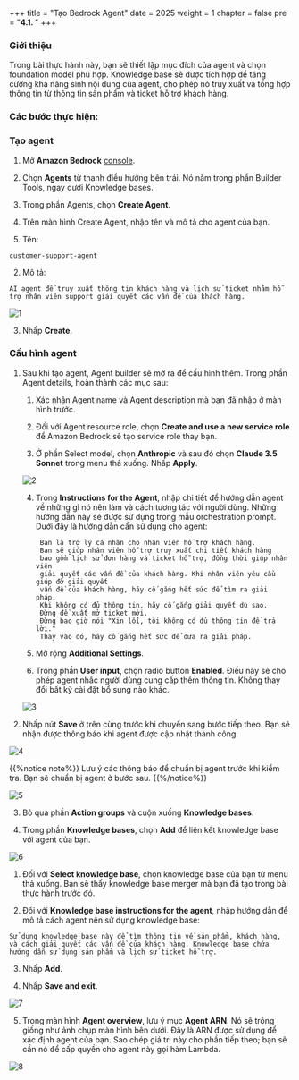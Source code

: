 +++
title = "Tạo Bedrock Agent"
date = 2025
weight = 1
chapter = false
pre = "<b>4.1. </b>"
+++

### Giới thiệu

Trong bài thực hành này, bạn sẽ thiết lập mục đích của agent và chọn foundation model phù hợp. Knowledge base sẽ được tích hợp để tăng cường khả năng sinh nội dung của agent, cho phép nó truy xuất và tổng hợp thông tin từ thông tin sản phẩm và ticket hỗ trợ khách hàng.

### Các bước thực hiện:

### Tạo agent

1. Mở **Amazon Bedrock** [console](https://us-west-2.console.aws.amazon.com/bedrock/home?region=us-west-2#/).

2. Chọn **Agents** từ thanh điều hướng bên trái. Nó nằm trong phần Builder Tools, ngay dưới Knowledge bases.

3. Trong phần Agents, chọn **Create Agent**.

4. Trên màn hình Create Agent, nhập tên và mô tả cho agent của bạn.

5. Tên:

`customer-support-agent`

2. Mô tả:

`AI agent để truy xuất thông tin khách hàng và lịch sử ticket nhằm hỗ trợ nhân viên support giải quyết các vấn đề của khách hàng.`

![1](../../../images/4/4.1/1.png)

3. Nhấp **Create**.

### Cấu hình agent

1. Sau khi tạo agent, Agent builder sẽ mở ra để cấu hình thêm. Trong phần Agent details, hoàn thành các mục sau:

    1. Xác nhận Agent name và Agent description mà bạn đã nhập ở màn hình trước.

    2. Đối với Agent resource role, chọn **Create and use a new service role** để Amazon Bedrock sẽ tạo service role thay bạn.

    3. Ở phần Select model, chọn **Anthropic** và sau đó chọn **Claude 3.5 Sonnet** trong menu thả xuống. Nhấp **Apply**.

    ![2](../../../images/4/4.1/2.png)

    4. Trong **Instructions for the Agent**, nhập chi tiết để hướng dẫn agent về những gì nó nên làm và cách tương tác với người dùng. Những hướng dẫn này sẽ được sử dụng trong mẫu orchestration prompt. Dưới đây là hướng dẫn cần sử dụng cho agent:


            Bạn là trợ lý cá nhân cho nhân viên hỗ trợ khách hàng.
            Bạn sẽ giúp nhân viên hỗ trợ truy xuất chi tiết khách hàng
            bao gồm lịch sử đơn hàng và ticket hỗ trợ, đồng thời giúp nhân viên
            giải quyết các vấn đề của khách hàng. Khi nhân viên yêu cầu giúp đỡ giải quyết
            vấn đề của khách hàng, hãy cố gắng hết sức để tìm ra giải pháp.
            Khi không có đủ thông tin, hãy cố gắng giải quyết dù sao.
            Đừng đề xuất mở ticket mới.
            Đừng bao giờ nói "Xin lỗi, tôi không có đủ thông tin để trả lời."
            Thay vào đó, hãy cố gắng hết sức để đưa ra giải pháp.

    5. Mở rộng **Additional Settings**.

    6. Trong phần **User input**, chọn radio button **Enabled**. Điều này sẽ cho phép agent nhắc người dùng cung cấp thêm thông tin. Không thay đổi bất kỳ cài đặt bổ sung nào khác.

    ![3](../../../images/4/4.1/3.png)

2. Nhấp nút **Save** ở trên cùng trước khi chuyển sang bước tiếp theo. Bạn sẽ nhận được thông báo khi agent được cập nhật thành công.

![4](../../../images/4/4.1/4.png)

{{%notice note%}}
Lưu ý các thông báo để chuẩn bị agent trước khi kiểm tra. Bạn sẽ chuẩn bị agent ở bước sau.
{{%/notice%}}

![5](../../../images/4/4.1/5.png)

3. Bỏ qua phần **Action groups** và cuộn xuống **Knowledge bases**.

4. Trong phần **Knowledge bases**, chọn **Add** để liên kết knowledge base với agent của bạn.

![6](../../../images/4/4.1/6.png)

  1. Đối với **Select knowledge base**, chọn knowledge base của bạn từ menu thả xuống. Bạn sẽ thấy knowledge base merger mà bạn đã tạo trong bài thực hành trước đó.

  2. Đối với **Knowledge base instructions for the agent**, nhập hướng dẫn để mô tả cách agent nên sử dụng knowledge base:

  `Sử dụng knowledge base này để tìm thông tin về sản phẩm, khách hàng, và cách giải quyết các vấn đề của khách hàng. Knowledge base chứa hướng dẫn sử dụng sản phẩm và lịch sử ticket hỗ trợ.`

  3. Nhấp **Add**.

  4. Nhấp **Save and exit**.

  ![7](../../../images/4/4.1/7.png)

  5. Trong màn hình **Agent overview**, lưu ý mục **Agent ARN**. Nó sẽ trông giống như ảnh chụp màn hình bên dưới. Đây là ARN được sử dụng để xác định agent của bạn. Sao chép giá trị này cho phần tiếp theo; bạn sẽ cần nó để cấp quyền cho agent này gọi hàm Lambda.

  ![8](../../../images/4/4.1/8.png)
